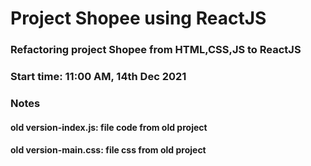 # Project Shopee using ReactJS

### Refactoring project Shopee from HTML,CSS,JS to ReactJS

### Start time: 11:00 AM, 14th Dec 2021

### Notes

#### old version-index.js: file code from old project

#### old version-main.css: file css from old project
